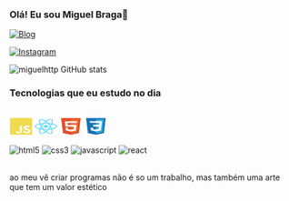 ### Olá! Eu sou Miguel Braga👋

[![Blog](https://img.shields.io/website?label=MiguelBraga.com&style=for-the-badge&url=https://portfolio-miguelbraga.vercel.app/)](https://portfolio-miguelbraga.vercel.app)

[![Instagram](https://img.shields.io/badge/Instagram-E4405F?style=for-the-badge&logo=instagram&logoColor=white)](https://instagram.com/miguelbalves_/)

![miguelhttp GitHub stats](https://github-readme-stats.vercel.app/api?username=Miguelhttp&show_icons=true&theme=tokyonight)

### Tecnologias que eu estudo no dia
<div style="display: inline_block"><br>
  <img align="center" alt="Miguel-Js" height="30" width="40" src="https://raw.githubusercontent.com/devicons/devicon/master/icons/javascript/javascript-plain.svg">
  <img align="center" alt="Miguel-React" height="30" width="40" src="https://raw.githubusercontent.com/devicons/devicon/master/icons/react/react-original.svg">
  <img align="center" alt="Rafa-HTML" height="30" width="40" src="https://raw.githubusercontent.com/devicons/devicon/master/icons/html5/html5-original.svg">
  <img align="center" alt="Rafa-CSS" height="30" width="40" src="https://raw.githubusercontent.com/devicons/devicon/master/icons/css3/css3-original.svg">
</div><br/>

<div>
  <img align="center" src="https://img.shields.io/badge/HTML5-E34F26?style=for-the-badge&logo=html5&logoColor=white" alt="html5"/>
  <img align="center" src="https://img.shields.io/badge/CSS3-1572B6?style=for-the-badge&logo=css3&logoColor=white" alt="css3"/>
  <img align="center" src="https://img.shields.io/badge/JavaScript-F7DF1E?style=for-the-badge&logo=javascript&logoColor=black" alt="javascript"/>
  <img align="center" src="https://img.shields.io/badge/React-20232A?style=for-the-badge&logo=react&logoColor=61DAFB" alt="react"/>
</div><br/>

ao meu vê criar programas não é so um trabalho, mas também uma arte que tem um valor estético

